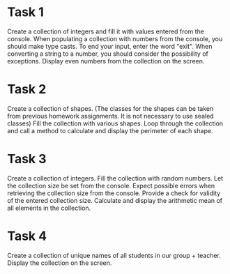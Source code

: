 # Task 1
Create a collection of integers and fill it with values entered from the console.
When populating a collection with numbers from the console, you should make type casts.
To end your input, enter the word "exit".
When converting a string to a number, you should consider the possibility of exceptions.
Display even numbers from the collection on the screen.

# Task 2
Create a collection of shapes.
(The classes for the shapes can be taken from previous homework assignments. It is not necessary to use sealed classes)
Fill the collection with various shapes.
Loop through the collection and call a method to calculate and display the perimeter of each shape.

# Task 3
Create a collection of integers.
Fill the collection with random numbers.
Let the collection size be set from the console.
Expect possible errors when retrieving the collection size from the console.
Provide a check for validity of the entered collection size.
Calculate and display the arithmetic mean of all elements in the collection.

# Task 4
Create a collection of unique names of all students in our group + teacher.
Display the collection on the screen.
